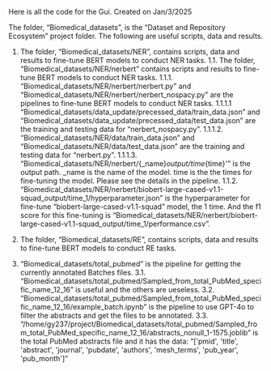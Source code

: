 Here is all the code for the Gui.
Created on Jan/3/2025

The folder, “Biomedical_datasets”, is the “Dataset and Repository Ecosystem” project folder.
The following are useful scripts, data and results.

1. The folder, “Biomedical_datasets/NER”, contains scripts, data and results to fine-tune BERT models to conduct NER tasks.
1.1. The folder, “Biomedical_datasets/NER/nerbert” contains scripts and results to fine-tune BERT models to conduct NER tasks.
1.1.1. “Biomedical_datasets/NER/nerbert/nerbert.py” and “Biomedical_datasets/NER/nerbert/nerbert_nospacy.py” are the pipelines to fine-tune BERT models to conduct NER tasks.
1.1.1.1 “Biomedical_datasets/data_update/precessed_data/train_data.json”  and “Biomedical_datasets/data_update/precessed_data/test_data.json” are the training and testing data for “nerbert_nospacy.py”.
1.1.1.2. “Biomedical_datasets/NER/data/train_data.json” and “Biomedical_datasets/NER/data/test_data.json” are the training and testing data for “nerbert.py”.
1.1.1.3. “Biomedical_datasets/NER/nerbert/{_name}_output/time_{time}'” is the output path. _name is the name of the model. time is the the times for fine-tuning the model. Please see the details in the pipeline. 
1.1.2. “Biomedical_datasets/NER/nerbert/biobert-large-cased-v1.1-squad_output/time_1/hyperparameter.json” is the hyperparameter for fine-tune “biobert-large-cased-v1.1-squad” model, the 1 time. And the f1 score for this fine-tuning is “Biomedical_datasets/NER/nerbert/biobert-large-cased-v1.1-squad_output/time_1/performance.csv”.
2. The folder, “Biomedical_datasets/RE”, contains scripts, data and results to fine-tune BERT models to conduct RE tasks.

3. “Biomedical_datasets/total_pubmed” is the pipeline for getting the currently annotated Batches files.
3.1. “Biomedical_datasets/total_pubmed/Sampled_from_total_PubMed_specific_name_12_16” is useful and the others are ueseless.
3.2. “Biomedical_datasets/total_pubmed/Sampled_from_total_PubMed_specific_name_12_16/example_batch.ipynb” is the pipeline to use GPT-4o to filter the abstracts and get the files to be annotated.
3.3. “/home/gy237/project/Biomedical_datasets/total_pubmed/Sampled_from_total_PubMed_specific_name_12_16/abstracts_nonull_1-1575.joblib” is the total PubMed abstracts file and it has the data: “['pmid', 'title', 'abstract', 'journal', 'pubdate', 'authors', 'mesh_terms', 'pub_year', 'pub_month']”
